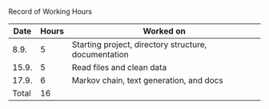 Record of Working Hours


| Date   | Hours | Worked on                                              |
| ------ | ----- | ------------------------------------------------------ |
| 8.9.   | 5     | Starting project, directory structure, documentation   |
| 15.9.  | 5     | Read files and clean data                              |
| 17.9.  | 6     | Markov chain, text generation, and docs                |
| Total  | 16    |                                                        |